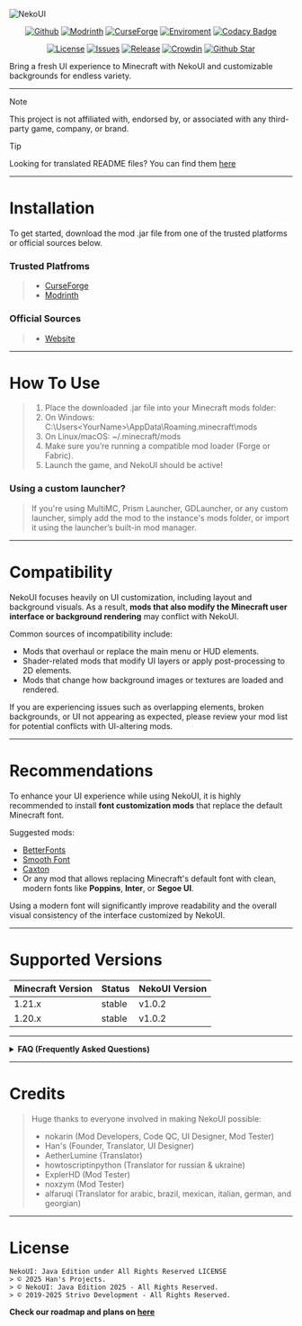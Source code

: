 ![NekoUI](https://github.com/strivo-dev/nekoui-download/blob/main/assets/nekoui_banner.png)

<div align="center">

[![Github](https://img.shields.io/github/downloads/strivo-dev/nekoui-download/total?logo=github&labelColor=grat&color=black)](https://github.strivo.xyz/nekoui-download/releases)
[![Modrinth](https://img.shields.io/badge/dynamic/json?color=158000&label=downloads&prefix=+%20&query=downloads&url=https://api.modrinth.com/v2/project/EZpbRipP&logo=modrinth)](https://modrinth.com/mod/nekoui)
[![CurseForge](https://cf.way2muchnoise.eu/full_999428_downloads.svg)](https://www.curseforge.com/minecraft/mc-mods/neko-ui)
[![Enviroment](https://img.shields.io/badge/Enviroment-Client-purple)](https://modrinth.com/mod/nekoui)
[![Codacy Badge](https://app.codacy.com/project/badge/Grade/7a1df9d347724bdb9ca09869f5ad517e)](https://github.strivo.xyz/nekoui-download)

[![License](https://img.shields.io/badge/License-ARR-green)](https://github.strivo.xyz/nekoui-download/blob/main/LICENSE)
[![Issues](https://img.shields.io/github/issues/strivo-dev/nekoui-download)](https://github.strivo.xyz/nekoui-download/issues)
[![Release](https://img.shields.io/badge/release-v1.0.2-blue)](https://github.strivo.xyz/nekoui-download/releases)
[![Crowdin](https://badges.crowdin.net/nekoui/localized.svg)](https://crowdin.com/project/nekoui)
[![Github Star](https://img.shields.io/github/stars/strivo-dev/nekoui-download)](https://github.strivo.xyz/nekoui-download)

</div>

Bring a fresh UI experience to Minecraft with NekoUI and customizable backgrounds for endless variety.
****
> [!NOTE]
> This project is not affiliated with, endorsed by, or associated with any third-party game, company, or brand.

> [!TIP]
> Looking for translated README files? You can find them [here](https://github.strivo.xyz/nekoui-download/tree/main/i18n/readme)
****
# Installation
To get started, download the mod .jar file from one of the trusted platforms or official sources below.

### Trusted Platfroms
> - [CurseForge]
> - [Modrinth]

### Official Sources
> - [Website]
****
# How To Use
> 1. Place the downloaded .jar file into your Minecraft mods folder:
> 2. On Windows: C:\Users\<YourName>\AppData\Roaming\.minecraft\mods
> 3. On Linux/macOS: ~/.minecraft/mods
> 4. Make sure you’re running a compatible mod loader (Forge or Fabric).
> 5. Launch the game, and NekoUI should be active!

### Using a custom launcher?
> If you're using MultiMC, Prism Launcher, GDLauncher, or any custom launcher, simply add the mod to the instance's mods folder, or import it using the launcher’s built-in mod manager.
****
# Compatibility
NekoUI focuses heavily on UI customization, including layout and background visuals. As a result, **mods that also modify the Minecraft user interface or background rendering** may conflict with NekoUI.

Common sources of incompatibility include:
- Mods that overhaul or replace the main menu or HUD elements.
- Shader-related mods that modify UI layers or apply post-processing to 2D elements.
- Mods that change how background images or textures are loaded and rendered.

If you are experiencing issues such as overlapping elements, broken backgrounds, or UI not appearing as expected, please review your mod list for potential conflicts with UI-altering mods.
****
# Recommendations
To enhance your UI experience while using NekoUI, it is highly recommended to install **font customization mods** that replace the default Minecraft font.

Suggested mods:
- [BetterFonts](https://www.curseforge.com/minecraft/mc-mods/betterfonts)
- [Smooth Font](https://www.curseforge.com/minecraft/mc-mods/smooth-font)
- [Caxton](https://modrinth.com/mod/caxton)
- Or any mod that allows replacing Minecraft's default font with clean, modern fonts like **Poppins**, **Inter**, or **Segoe UI**.

Using a modern font will significantly improve readability and the overall visual consistency of the interface customized by NekoUI.
****
# Supported Versions
| Minecraft Version | Status | NekoUI Version |
|-------------------|--------|----------------|
| 1.21.x            | stable | v1.0.2         |
| 1.20.x            | stable | v1.0.2         |
****

<details>
<summary><strong>FAQ (Frequently Asked Questions)</strong></summary>

- **Why isn't the animated background showing up?**
  - Animated backgrounds are not bundled with the mod due to file size. You can download them separately from [NekoUI-Resources] or [Han's Official Discord Server].

- **I've downloaded the animated background, but it's still not showing on the title screen. Why?**
  - Make sure you've enabled the background resource pack in the *Resource Packs* menu. Then, go to the mod configuration screen to select your desired background.

- **What's the minimum system requirement to run this mod smoothly?**
  - We recommend allocating at least 4–6 GB of RAM, and using a processor equivalent to Intel Core i5 8th Gen or better with an integrated GPU.

- **Where do I report bugs or issues?**
  - Please report any bugs or issues on the [NekoUI GitHub Repository].

- **Is NekoUI compatible with other UI or shader mods?**
  - NekoUI aims to be compatible with most mods, but UI or shader mods may conflict. If you find issues, try disabling other mods temporarily or report the conflict to us.

- **How do I reset NekoUI settings to default?**
  - You can delete the NekoUI configuration file found in the `config/nekoui` folder within your Minecraft directory.

- **Does NekoUI support older versions of Minecraft?**
  - Yes, but updates are released gradually per version. If your version isn't supported yet, please wait for upcoming releases.

</details>

****
# Credits
> Huge thanks to everyone involved in making NekoUI possible:
> - nokarin (Mod Developers, Code QC, UI Designer, Mod Tester)
> - Han's (Founder, Translator, UI Designer)
> - AetherLumine (Translator)
> - howtoscriptinpython (Translator for russian & ukraine)
> - ExplerHD (Mod Tester)
> - noxzym (Mod Tester)
> - alfaruqi (Translator for arabic, brazil, mexican, italian, german, and georgian)
****
# License
```
NekoUI: Java Edition under All Rights Reserved LICENSE
> © 2025 Han's Projects.
> © NekoUI: Java Edition 2025 - All Rights Reserved.
> © 2019-2025 Strivo Development - All Rights Reserved.
```

**Check our roadmap and plans on [here](https://trello.com/b/mJA0DTKD)**

[Modrinth]: https://modrinth.com/mod/nekoui
[CurseForge]: https://www.curseforge.com/minecraft/mc-mods/neko-ui
[Website]: https://strivo.xyz/project/nekoui/download
[NekoUI-Resources]: https://github.strivo.xyz/nekoui-resources/releases/tag/1.0
[NekoUI Github Repository]: https://github.strivo.xyz/nekoui-download/issues
[Han's Official Discord Server]: https://discord.com/invite/PgfBrGrd9b
